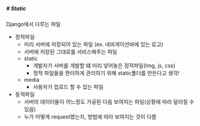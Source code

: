 ##### # Static

Django에서 다루는 파일
<br>
* 정적파일
  * 미리 서버에 저장되어 있는 파일 (ex. 네비게이션바에 있는 로고)
  * 서버에 저장된 그대로를 서비스해주는 파일
  * static
    * 개발자가 서버를 개발할 떄 미리 넣어놓은 정적파일(Img, js, css)
    * 정적 파일들을 편리하게 관리하기 위해 static폴더를 만든다고 생각!
  * media
    * 사용자가 업로드 할 수 있는 파일
* 동적파일
  * 서버의 데이터들이 어느정도 가공된 다음 보여지는 파일(상황에 따라 달라질 수 있음)
  * 누가 어떻게 request했는지, 방법에 따라 보여지는 것이 다름

